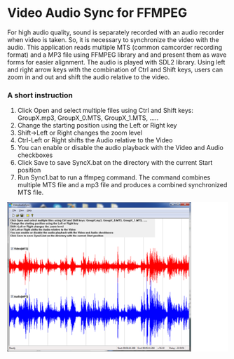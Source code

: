 # Video Audio Sync for FFMPEG
For high audio quality, sound is separately recorded with an audio recorder when video is taken. So, it is necessary to synchronize the video with the audio. This application reads multiple MTS (common camcorder recording format) and a MP3 file using FFMPEG library and and present them as wave forms for easier alignment. The audio is played with SDL2 library. Using left and right arrow keys with the combination of Ctrl and Shift keys, users can zoom in and out and shift the audio relative to the video.

### A short instruction
1. Click Open and select multiple files using Ctrl and Shift keys: GroupX.mp3, GroupX_0.MTS, GroupX_1.MTS, .....
2. Change the starting position using the Left or Right key
3. Shift->Left or Right changes the zoom level
4. Ctrl-Left or Right shifts the Audio relative to the Video
5. You can enable or disable the audio playback with the Video and Audio checkboxes
6. Click Save to save SyncX.bat on the directory with the current Start position
7. Run Sync1.bat to run a ffmpeg command. The command combines multiple MTS file and a mp3 file and produces a combined synchronized MTS file.

![Video_Audio_Waveform](images/video_audio_waveform.png)



